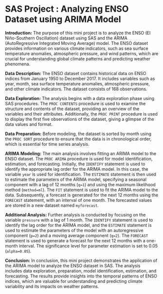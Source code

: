 
<h1> SAS Project : Analyzing ENSO Dataset using ARIMA Model</h1>

**Introduction:**
The purpose of this mini project is to analyze the ENSO (El Niño-Southern Oscillation) dataset using SAS and the ARIMA (AutoRegressive Integrated Moving Average) model. The ENSO dataset provides information on various climate indicators, such as sea surface temperature anomalies, atmospheric pressure, and wind patterns, which are crucial for understanding global climate patterns and predicting weather phenomena.

**Data Description:**
The ENSO dataset contains historical data on ENSO indices from January 1950 to December 2017. It includes variables such as year, month, sea surface temperature anomalies, atmospheric pressure, and other climate indicators. The dataset consists of 168 observations.

**Data Exploration:**
The analysis begins with a data exploration phase using SAS procedures. The `PROC CONTENTS` procedure is used to examine the structure and contents of the dataset, providing an overview of the variables and their attributes. Additionally, the `PROC PRINT` procedure is used to display the first five observations of the dataset, giving a glimpse of the data values and format.

**Data Preparation:**
Before modeling, the dataset is sorted by month using the `PROC SORT` procedure to ensure that the data is in chronological order, which is essential for time series analysis.

**ARIMA Modeling:**
The main analysis involves fitting an ARIMA model to the ENSO dataset. The `PROC ARIMA` procedure is used for model identification, estimation, and forecasting. Initially, the `IDENTIFY` statement is used to identify the appropriate lag order for the ARIMA model. In this case, the variable `year` is used for identification. The `ESTIMATE` statement is then used to estimate the parameters of the ARIMA model, specifying a seasonal component with a lag of 12 months (`q=1`) and using the maximum likelihood method (`method=ml`). The `FIT` statement is used to fit the ARIMA model to the data. Subsequently, a forecast is generated for the next 12 months using the `FORECAST` statement, with an interval of one month. The forecasted values are stored in a new dataset named `myforecast`.

**Additional Analysis:**
Further analysis is conducted by focusing on the variable `pressure` with a lag of 1 month. The `IDENTIFY` statement is used to identify the lag order for the ARIMA model, and the `ESTIMATE` statement is used to estimate the parameters of the model with an autoregressive component (`p=2`) and a moving average component (`q=2`). The `FORECAST` statement is used to generate a forecast for the next 12 months with a one-month interval. The significance level for parameter estimation is set to 0.05 (`alpha=0.05`).

**Conclusion:**
In conclusion, this mini project demonstrates the application of the ARIMA model to analyze the ENSO dataset in SAS. The analysis includes data exploration, preparation, model identification, estimation, and forecasting. The results provide insights into the temporal patterns of ENSO indices, which are valuable for understanding and predicting climate variability and its impacts on weather patterns.
